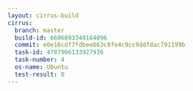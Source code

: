 ```yaml
---
layout: cirrus-build
cirrus:
  branch: master
  build-id: 6606893340164096
  commit: e0e16cdf7fdbee663c8fe4c9cc9ddfdac791199b
  task-id: 4787966133927936
  task-number: 4
  os-name: Ubuntu
  test-result: 0
---
```

